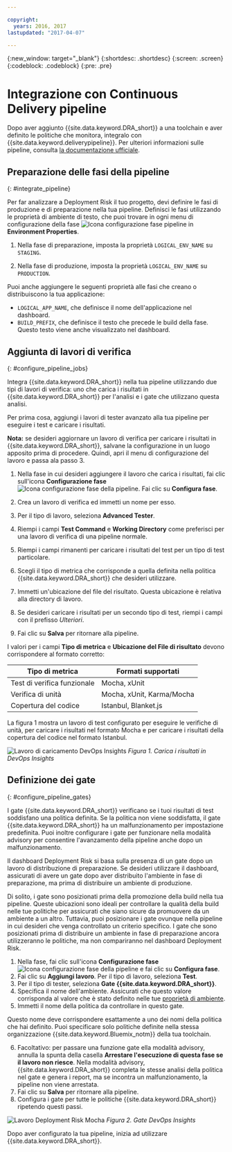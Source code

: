 ```yaml
---

copyright:
  years: 2016, 2017
lastupdated: "2017-04-07"

---
```


{:new_window: target="_blank"}
{:shortdesc: .shortdesc}
{:screen: .screen}
{:codeblock: .codeblock}
{:pre: .pre}

# Integrazione con Continuous Delivery pipeline

Dopo aver aggiunto {{site.data.keyword.DRA_short}} a una toolchain e aver definito le politiche che monitora, integralo con {{site.data.keyword.deliverypipeline}}. Per ulteriori informazioni sulle pipeline, consulta [la documentazione ufficiale](/docs/services/ContinuousDelivery/pipeline_working.html).

## Preparazione delle fasi della pipeline
{: #integrate_pipeline}

Per far analizzare a Deployment Risk il tuo progetto, devi definire le fasi di produzione e di preparazione nella tua pipeline. Definisci le fasi utilizzando le proprietà di ambiente di testo, che puoi trovare in ogni menu di configurazione della fase ![Icona configurazione fase pipeline](images/pipeline-stage-configuration-icon.png) in **Environment Properties**.

1. Nella fase di preparazione, imposta la proprietà `LOGICAL_ENV_NAME` su `STAGING`. 

2. Nella fase di produzione, imposta la proprietà `LOGICAL_ENV_NAME` su `PRODUCTION`. 

Puoi anche aggiungere le seguenti proprietà alle fasi che creano o distribuiscono la tua applicazione:

* `LOGICAL_APP_NAME`, che definisce il nome dell'applicazione nel dashboard.
* `BUILD_PREFIX`, che definisce il testo che precede le build della fase. Questo testo viene anche visualizzato nel dashboard. 

## Aggiunta di lavori di verifica
{: #configure_pipeline_jobs}

Integra {{site.data.keyword.DRA_short}} nella tua pipeline utilizzando due tipi di lavori di verifica: uno che carica i risultati in {{site.data.keyword.DRA_short}} per l'analisi e i gate che utilizzano questa analisi. 

Per prima cosa, aggiungi i lavori di tester avanzato alla tua pipeline per eseguire i test e caricare i risultati. 

**Nota:** se desideri aggiornare un lavoro di verifica per caricare i risultati in {{site.data.keyword.DRA_short}}, salvane la configurazione in un luogo apposito prima di procedere. Quindi, apri il menu di configurazione del lavoro e passa ala passo 3. 

1. Nella fase in cui desideri aggiungere il lavoro che carica i risultati, fai clic sull'icona **Configurazione fase** ![Icona configurazione fase della pipeline](images/pipeline-stage-configuration-icon.png). Fai clic su **Configura fase**.
2. Crea un lavoro di verifica ed immetti un nome per esso. 
3. Per il tipo di lavoro, seleziona **Advanced Tester**.
4. Riempi i campi **Test Command** e **Working Directory** come preferisci per una lavoro di verifica di una pipeline normale. 
5. Riempi i campi rimanenti per caricare i risultati del test per un tipo di test particolare. 

 1. Scegli il tipo di metrica che corrisponde a quella definita nella politica {{site.data.keyword.DRA_short}} che desideri utilizzare.
 2. Immetti un'ubicazione del file del risultato. Questa ubicazione è relativa alla directory di lavoro. 

6. Se desideri caricare i risultati per un secondo tipo di test, riempi i campi con il prefisso *Ulteriori*.
7. Fai clic su **Salva** per ritornare alla pipeline.

I valori per i campi **Tipo di metrica** e **Ubicazione del File di risultato** devono corrispondere al formato corretto:

<table><thead>
<tr>
<th>Tipo di metrica</th>
<th>Formati supportati</th>
</tr>
</thead><tbody>
<tr>
<td>Test di verifica funzionale</td>
<td>Mocha, xUnit</td>
</tr>
<tr>
<td>Verifica di unità</td>
<td>Mocha, xUnit, Karma/Mocha</td>
</tr>
<tr>
<td>Copertura del codice</td>
<td>Istanbul, Blanket.js</td>
</tr>
</tbody></table>

La figura 1 mostra un lavoro di test configurato per eseguire le verifiche di unità, per caricare i risultati nel formato Mocha e per caricare i risultati della copertura del codice nel formato Istanbul.

![Lavoro di caricamento DevOps Insights](images/insights_upload_job.png)
*Figura 1. Carica i risultati in DevOps Insights*

## Definizione dei gate
{: #configure_pipeline_gates}

I gate {{site.data.keyword.DRA_short}} verificano se i tuoi risultati di test soddisfano una politica definita. Se la politica non viene soddisfatta, il gate {{site.data.keyword.DRA_short}} ha un malfunzionamento per impostazione predefinita. Puoi inoltre configurare i gate per funzionare nella modalità advisory per consentire l'avanzamento della pipeline anche dopo un malfunzionamento.

Il dashboard Deployment Risk si basa sulla presenza di un gate dopo un lavoro di distribuzione di preparazione. Se desideri utilizzare il dashboard, assicurati di avere un gate dopo aver distribuito l'ambiente in fase di preparazione, ma prima di distribuire un ambiente di produzione.

Di solito, i gate sono posizionati prima della promozione della build nella tua pipeline. Queste ubicazioni sono ideali per controllare la qualità della build nelle tue politiche per assicurati che siano sicure da promuovere da un ambiente a un altro. Tuttavia, puoi posizionare i gate ovunque nella pipeline in cui desideri che venga controllato un criterio specifico. I gate che sono posizionati prima di distribuire un ambiente in fase di preparazione ancora utilizzeranno le politiche, ma non compariranno nel dashboard Deployment Risk.

1. Nella fase, fai clic sull'icona **Configurazione fase** ![Icona configurazione fase della pipeline](images/pipeline-stage-configuration-icon.png) e fai clic su **Configura fase**.
2. Fai clic su **Aggiungi lavoro**. Per il tipo di lavoro, seleziona **Test**.
3. Per il tipo di tester, seleziona **Gate {{site.data.keyword.DRA_short}}**.
4. Specifica il nome dell'ambiente. Assicurati che questo valore corrisponda al valore che è stato definito nelle tue [proprietà di ambiente](#toolchain_pipeline_props).
5. Immetti il nome della politica da controllare in questo gate.

 Questo nome deve corrispondere esattamente a uno dei nomi della politica che hai definito. Puoi specificare solo politiche definite nella stessa organizzazione {{site.data.keyword.Bluemix_notm}} della tua toolchain.

6. Facoltativo: per passare una funzione gate ella modalità advisory, annulla la spunta della casella **Arrestare l'esecuzione di questa fase se il lavoro non riesce**. Nella modalità advisory, {{site.data.keyword.DRA_short}} completa le stesse analisi della politica nel gate e genera i report, ma se incontra un malfunzionamento, la pipeline non viene arrestata.
7. Fai clic su **Salva** per ritornare alla pipeline.
8. Configura i gate per tutte le politiche {{site.data.keyword.DRA_short}} ripetendo questi passi.

![Lavoro Deployment Risk Mocha](images/insights_gate_job.png)
*Figura 2. Gate DevOps Insights*

Dopo aver configurato la tua pipeline, inizia ad utilizzare {{site.data.keyword.DRA_short}}. 
